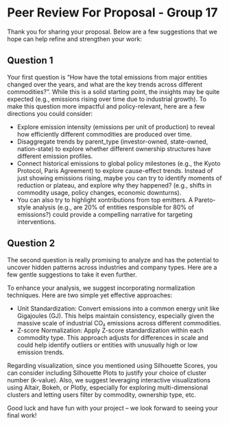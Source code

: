 # Peer Review For Proposal - Group 17 

Thank you for sharing your proposal. Below are a few suggestions that we hope can help refine and strengthen your work:

## Question 1

Your first question is “How have the total emissions from major entities changed over the years, and what are the key trends across different commodities?”. While this is a solid starting point, the insights may be quite expected (e.g., emissions rising over time due to industrial growth). To make this question more impactful and policy-relevant, here are a few directions you could consider:

- Explore emission intensity (emissions per unit of production) to reveal how efficiently different commodities are produced over time.
- Disaggregate trends by parent_type (investor-owned, state-owned, nation-state) to explore whether different ownership structures have different emission profiles.
- Connect historical emissions to global policy milestones (e.g., the Kyoto Protocol, Paris Agreement) to explore cause-effect trends. Instead of just showing emissions rising, maybe you can try to identify moments of reduction or plateau, and explore why they happened? (e.g., shifts in commodity usage, policy changes, economic downturns).
- You can also try to highlight xontributions from top emitters. A Pareto-style analysis (e.g., are 20% of entities responsible for 80% of emissions?) could provide a compelling narrative for targeting interventions.

## Question 2

The second question is really promising to analyze and has the potential to uncover hidden patterns across industries and company types. Here are a few gentle suggestions to take it even further. 

To enhance your analysis, we suggest incorporating normalization techniques. Here are two simple yet effective approaches:
- Unit Standardization: Convert emissions into a common energy unit like Gigajoules (GJ). This helps maintain consistency, especially given the massive scale of industrial CO₂ emissions across different commodities.
- Z-score Normalization: Apply Z-score standardization within each commodity type. This approach adjusts for differences in scale and could help identify outliers or entities with unusually high or low emission trends.

Regarding visualization, since you mentioned using Silhouette Scores, you can consider including Silhouette Plots to justify your choice of cluster number (k-value). Also, we suggest leveraging interactive visualizations using Altair, Bokeh, or Plotly, especially for exploring multi-dimensional clusters and letting users filter by commodity, ownership type, etc.


Good luck and have fun with your project – we look forward to seeing your final work!
